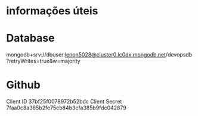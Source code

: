 # informações úteis

# Database

mongodb+srv://dbuser:lenon5028@cluster0.lc0dx.mongodb.net/devopsdb?retryWrites=true&w=majority

# Github

Client ID
37bf25f0078972b52bdc
Client Secret
7faa0c8a365b2fe75eb84b3cfa385b9fdc042879
